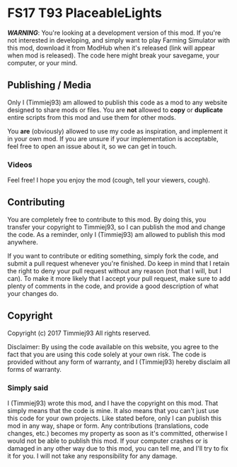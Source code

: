# FS17 T93 PlaceableLights

***WARNING***: You're looking at a development version of this mod. If you're not interested in developing, and simply want to play Farming Simulator with this mod, download it from ModHub when it's released (link will appear when mod is released). The code here might break your savegame, your computer, or your mind. 





## Publishing / Media
Only I (Timmiej93) am allowed to publish this code as a mod to any website designed to share mods or files. You are **not** allowed to **copy** or **duplicate** entire scripts from this mod and use them for other mods.

You **are** (obviously) allowed to use my code as inspiration, and implement it in your own mod. If you are unsure if your implementation is acceptable, feel free to open an issue about it, so we can get in touch.

### Videos
Feel free! I hope you enjoy the mod (cough, tell your viewers, cough).



## Contributing
You are completely free to contribute to this mod. By doing this, you transfer your copyright to Timmiej93, so I can publish the mod and change the code. As a reminder, only I (Timmiej93) am allowed to publish this mod anywhere.

If you want to contribute or editing something, simply fork the code, and submit a pull request whenever you're finished. Do keep in mind that I retain the right to deny your pull request without any reason (not that I will, but I can). To make it more likely that I accept your pull request, make sure to add plenty of comments in the code, and provide a good description of what your changes do.



## Copyright
Copyright (c) 2017 Timmiej93 All rights reserved.

Disclaimer: By using the code available on this website, you agree to the fact that you are using this code solely at your own risk. The code is provided without any form of warranty, and I (Timmiej93) hereby disclaim all forms of warranty.

### Simply said
I (Timmiej93) wrote this mod, and I have the copyright on this mod. That simply means that the code is mine. It also means that you can't just use this code for your own projects. Like stated before, only I can publish this mod in any way, shape or form. Any contributions (translations, code changes, etc.) becomes my property as soon as it's committed, otherwise I would not be able to publish this mod. If your computer crashes or is damaged in any other way due to this mod, you can tell me, and I'll try to fix it for you. I will not take any responsibility for any damage.

